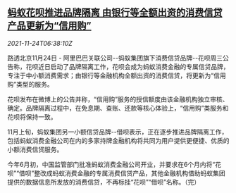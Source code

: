 <!--1637737262000-->
[蚂蚁花呗推进品牌隔离 由银行等全额出资的消费信贷产品更新为“信用购”](https://cn.reuters.com/article/antcredit-1124-wedn-idCNKBS2I90DT)
------

<div><i>2021-11-24T06:38:10Z</i></div><p>路透北京11月24日 - 阿里巴巴关联公司--蚂蚁集团旗下消费信贷品牌--花呗周三公告称，花呗近日启动了品牌隔离工作，花呗会成为蚂蚁消费金融的专属信贷品牌，专注于中小额消费需求；由银行等金融机构全额出资的消费信贷，将更新为“信用购”类型的服务。</p><p>花呗发布在微博上的公告并称，“信用购”服务的授信额度由该金融机构独立审核、确定。品牌隔离过程中，在免息期、查账、还款等核心体验上，“信用购”类服务和花呗将保持一致。</p><p>11月上旬，蚂蚁集团另一小额信贷品牌--借呗表示，正在逐步推进品牌隔离工作，包括蚂蚁消费金融公司在内的多家持牌金融机构将共同为用户提供更便捷、优质的小额消费信贷服务。</p><p>今年6月初，中国监管部门批准蚂蚁消费金融公司开业，并要求在6个月内将“花呗”“借呗”整改成蚂蚁消费金融的专属消费信贷产品，其他金融机构借助蚂蚁集团提供的数据信息所发放的消费信贷，不再标挂“花呗”“借呗”名称。（完）</p>

